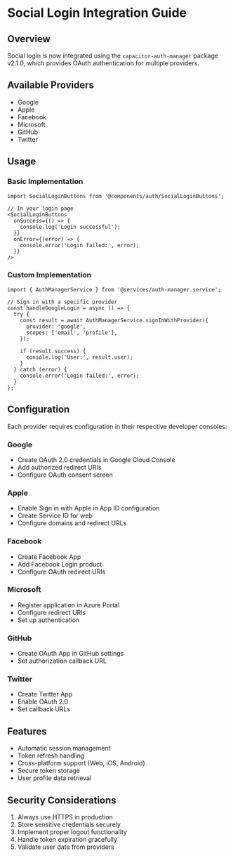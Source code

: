 # Social Login Integration Guide

## Overview

Social login is now integrated using the `capacitor-auth-manager` package v2.1.0, which provides OAuth authentication for multiple providers.

## Available Providers

- Google
- Apple
- Facebook
- Microsoft
- GitHub
- Twitter

## Usage

### Basic Implementation

```tsx
import SocialLoginButtons from '@components/auth/SocialLoginButtons';

// In your login page
<SocialLoginButtons
  onSuccess={() => {
    console.log('Login successful');
  }}
  onError={(error) => {
    console.error('Login failed:', error);
  }}
/>
```

### Custom Implementation

```tsx
import { AuthManagerService } from '@services/auth-manager.service';

// Sign in with a specific provider
const handleGoogleLogin = async () => {
  try {
    const result = await AuthManagerService.signInWithProvider({
      provider: 'google',
      scopes: ['email', 'profile'],
    });
    
    if (result.success) {
      console.log('User:', result.user);
    }
  } catch (error) {
    console.error('Login failed:', error);
  }
};
```

## Configuration

Each provider requires configuration in their respective developer consoles:

### Google
- Create OAuth 2.0 credentials in Google Cloud Console
- Add authorized redirect URIs
- Configure OAuth consent screen

### Apple
- Enable Sign in with Apple in App ID configuration
- Create Service ID for web
- Configure domains and redirect URLs

### Facebook
- Create Facebook App
- Add Facebook Login product
- Configure OAuth redirect URIs

### Microsoft
- Register application in Azure Portal
- Configure redirect URIs
- Set up authentication

### GitHub
- Create OAuth App in GitHub settings
- Set authorization callback URL

### Twitter
- Create Twitter App
- Enable OAuth 2.0
- Set callback URLs

## Features

- Automatic session management
- Token refresh handling
- Cross-platform support (Web, iOS, Android)
- Secure token storage
- User profile data retrieval

## Security Considerations

1. Always use HTTPS in production
2. Store sensitive credentials securely
3. Implement proper logout functionality
4. Handle token expiration gracefully
5. Validate user data from providers